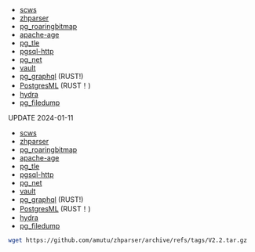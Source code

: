 - [scws](http://www.xunsearch.com/scws/down/scws-1.2.3.tar.bz2)
- [zhparser](https://github.com/amutu/zhparser/archive/refs/tags/V2.2.tar.gz)
- [pg_roaringbitmap](https://github.com/ChenHuajun/pg_roaringbitmap/archive/refs/tags/v0.5.4.tar.gz)
- [apache-age](https://github.com/apache/age/releases/download/PG15%2Fv1.4.0-rc0/apache-age-1.4.0-src.tar.gz)
- [pg_tle](https://github.com/aws/pg_tle/archive/refs/tags/v1.2.0.tar.gz)
- [pgsql-http](https://github.com/pramsey/pgsql-http/archive/refs/tags/v1.6.0.tar.gz)
- [pg_net](https://github.com/supabase/pg_net/archive/refs/tags/v0.7.3.tar.gz)
- [vault](https://github.com/supabase/vault/archive/refs/tags/v0.2.9.tar.gz)
- [pg_graphql](https://github.com/supabase/pg_graphql/archive/refs/tags/v1.4.0.tar.gz) (RUST!)
- [PostgresML](https://github.com/postgresml/postgresml/archive/refs/tags/v2.7.9.tar.gz) (RUST！)
- [hydra](https://github.com/hydradatabase/hydra/archive/refs/tags/v1.0.0.tar.gz)
- [pg_filedump](https://github.com/df7cb/pg_filedump/archive/refs/tags/REL_16_0.tar.gz)



UPDATE 2024-01-11


- [scws](http://www.xunsearch.com/scws/down/scws-1.2.3.tar.bz2)
- [zhparser](https://github.com/amutu/zhparser/archive/refs/tags/V2.2.tar.gz)
- [pg_roaringbitmap](https://github.com/ChenHuajun/pg_roaringbitmap/archive/refs/tags/v0.5.4.tar.gz)
- [apache-age](https://github.com/apache/age/releases/download/PG15%2Fv1.4.0-rc0/apache-age-1.4.0-src.tar.gz)
- [pg_tle](https://github.com/aws/pg_tle/archive/refs/tags/v1.2.0.tar.gz)
- [pgsql-http](https://github.com/pramsey/pgsql-http/archive/refs/tags/v1.6.0.tar.gz)
- [pg_net](https://github.com/supabase/pg_net/archive/refs/tags/v0.7.3.tar.gz)
- [vault](https://github.com/supabase/vault/archive/refs/tags/v0.2.9.tar.gz)
- [pg_graphql](https://github.com/supabase/pg_graphql/archive/refs/tags/v1.4.0.tar.gz) (RUST!)
- [PostgresML](https://github.com/postgresml/postgresml/archive/refs/tags/v2.7.9.tar.gz) (RUST！)
- [hydra](https://github.com/hydradatabase/hydra/archive/refs/tags/v1.0.0.tar.gz)
- [pg_filedump](https://github.com/df7cb/pg_filedump/archive/refs/tags/REL_16_0.tar.gz)



```bash
wget https://github.com/amutu/zhparser/archive/refs/tags/V2.2.tar.gz 

```
